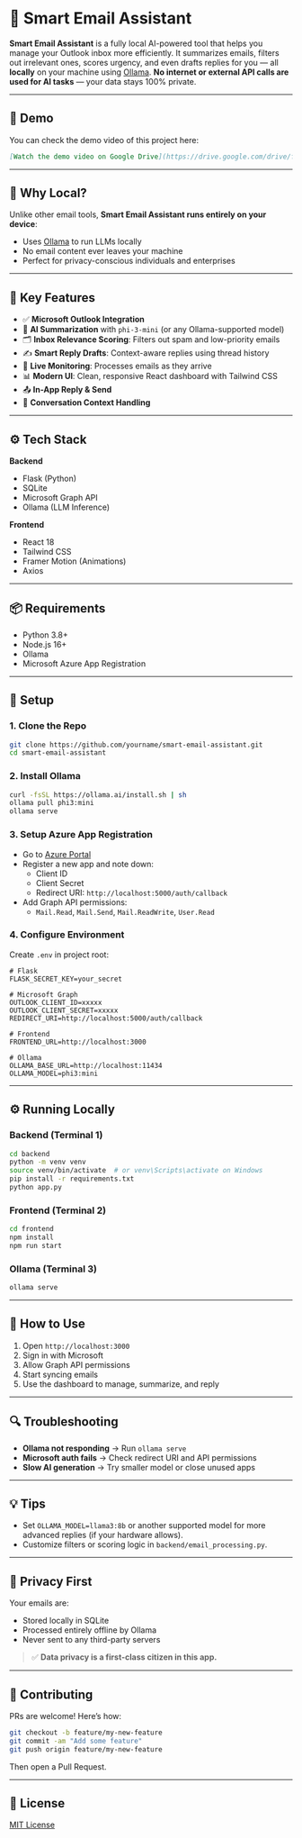 # 📧 Smart Email Assistant

**Smart Email Assistant** is a fully local AI-powered tool that helps you manage your Outlook inbox more efficiently. It summarizes emails, filters out irrelevant ones, scores urgency, and even drafts replies for you — all **locally** on your machine using [Ollama](https://ollama.ai/). **No internet or external API calls are used for AI tasks** — your data stays 100% private.

---

## 🎥 Demo

You can check the demo video of this project here:

```markdown
[Watch the demo video on Google Drive](https://drive.google.com/drive/folders/1YWAP6Ytd4UMt-jveZq9M1BHgpgqEo0iY?usp=sharing)
```

---

## 🔑 Why Local?

Unlike other email tools, **Smart Email Assistant runs entirely on your device**:
- Uses [Ollama](https://ollama.ai/) to run LLMs locally
- No email content ever leaves your machine
- Perfect for privacy-conscious individuals and enterprises

---

## 🚀 Key Features

- ✅ **Microsoft Outlook Integration**  
- 🧠 **AI Summarization** with `phi-3-mini` (or any Ollama-supported model)  
- 🗂️ **Inbox Relevance Scoring**: Filters out spam and low-priority emails  
- ✍️ **Smart Reply Drafts**: Context-aware replies using thread history  
- 🔁 **Live Monitoring**: Processes emails as they arrive  
- 📊 **Modern UI**: Clean, responsive React dashboard with Tailwind CSS  
- 📤 **In-App Reply & Send**  
- 🧵 **Conversation Context Handling**

---

## ⚙️ Tech Stack

**Backend**
- Flask (Python)
- SQLite
- Microsoft Graph API
- Ollama (LLM Inference)

**Frontend**
- React 18
- Tailwind CSS
- Framer Motion (Animations)
- Axios

---

## 📦 Requirements

- Python 3.8+
- Node.js 16+
- Ollama
- Microsoft Azure App Registration

---

## 🧪 Setup

### 1. Clone the Repo

```bash
git clone https://github.com/yourname/smart-email-assistant.git
cd smart-email-assistant
```

### 2. Install Ollama

```bash
curl -fsSL https://ollama.ai/install.sh | sh
ollama pull phi3:mini
ollama serve
```

### 3. Setup Azure App Registration

- Go to [Azure Portal](https://portal.azure.com)
- Register a new app and note down:
  - Client ID
  - Client Secret
  - Redirect URI: `http://localhost:5000/auth/callback`
- Add Graph API permissions:
  - `Mail.Read`, `Mail.Send`, `Mail.ReadWrite`, `User.Read`

### 4. Configure Environment

Create `.env` in project root:

```env
# Flask
FLASK_SECRET_KEY=your_secret

# Microsoft Graph
OUTLOOK_CLIENT_ID=xxxxx
OUTLOOK_CLIENT_SECRET=xxxxx
REDIRECT_URI=http://localhost:5000/auth/callback

# Frontend
FRONTEND_URL=http://localhost:3000

# Ollama
OLLAMA_BASE_URL=http://localhost:11434
OLLAMA_MODEL=phi3:mini
```

---

## ⚙️ Running Locally

### Backend (Terminal 1)

```bash
cd backend
python -m venv venv
source venv/bin/activate  # or venv\Scripts\activate on Windows
pip install -r requirements.txt
python app.py
```

### Frontend (Terminal 2)

```bash
cd frontend
npm install
npm run start
```

### Ollama (Terminal 3)

```bash
ollama serve
```

---

## 🧭 How to Use

1. Open `http://localhost:3000`
2. Sign in with Microsoft
3. Allow Graph API permissions
4. Start syncing emails
5. Use the dashboard to manage, summarize, and reply

---

## 🔍 Troubleshooting

- **Ollama not responding** → Run `ollama serve`
- **Microsoft auth fails** → Check redirect URI and API permissions
- **Slow AI generation** → Try smaller model or close unused apps

---

## 💡 Tips

- Set `OLLAMA_MODEL=llama3:8b` or another supported model for more advanced replies (if your hardware allows).
- Customize filters or scoring logic in `backend/email_processing.py`.

---

## 🔐 Privacy First

Your emails are:
- Stored locally in SQLite
- Processed entirely offline by Ollama
- Never sent to any third-party servers

> ✅ **Data privacy is a first-class citizen in this app.**

---

## 🧩 Contributing

PRs are welcome! Here’s how:

```bash
git checkout -b feature/my-new-feature
git commit -am "Add some feature"
git push origin feature/my-new-feature
```

Then open a Pull Request.

---

## 📄 License

[MIT License](LICENSE)
